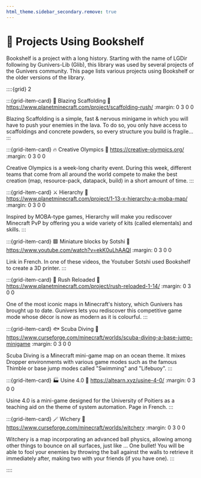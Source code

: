 ```yaml
---
html_theme.sidebar_secondary.remove: true
---
```


# 📁 Projects Using Bookshelf

Bookshelf is a project with a long history.
Starting with the name of LGDir following by Gunivers-Lib (Glib), this library was used by several projects of the Gunivers community.
This page lists various projects using Bookshelf or the older versions of the library.

::::{grid} 2

:::{grid-item-card} 🌋 Blazing Scaffolding
:link: https://www.planetminecraft.com/project/scaffolding-rush/
:margin: 0 3 0 0

Blazing Scaffolding is a simple, fast & nervous minigame in which you will have to push your enemies in the lava.
To do so, you only have access to scaffoldings and concrete powders, so every structure you build is fragile…
:::

:::{grid-item-card} 🔥 Creative Olympics
:link: https://creative-olympics.org/
:margin: 0 3 0 0

Creative Olympics is a week-long charity event. During this week, different teams that come from all around the world compete to make the best creation (map, resource-pack, datapack, build) in a short amount of time.
:::

:::{grid-item-card} ⚔️ Hierarchy
:link: https://www.planetminecraft.com/project/1-13-x-hierarchy-a-moba-map/
:margin: 0 3 0 0

Inspired by MOBA-type games, Hierarchy will make you rediscover Minecraft PvP by offering you a wide variety of kits (called elementals) and skills.
:::

:::{grid-item-card} 🟩 Miniature blocks by Sotshi
:link: https://www.youtube.com/watch?v=ekK0uLhAAQI
:margin: 0 3 0 0

Link in French. In one of these videos, the Youtuber Sotshi used Bookshelf to create a 3D printer.
:::

:::{grid-item-card} 🏃 Rush Reloaded
:link: https://www.planetminecraft.com/project/rush-reloaded-1-14/
:margin: 0 3 0 0

One of the most iconic maps in Minecraft's history, which Gunivers has brought up to date. Gunivers lets you rediscover this competitive game mode whose décor is now as modern as it is colourful.
:::

:::{grid-item-card} 🐟 Scuba Diving
:link: https://www.curseforge.com/minecraft/worlds/scuba-diving-a-base-jump-minigame
:margin: 0 3 0 0

Scuba Diving is a Minecraft mini-game map on an ocean theme. It mixes Dropper environments with various game modes such as the famous Thimble or base jump modes called "Swimming" and "Lifebuoy".
:::

:::{grid-item-card} 🏭 Usine 4.0
:link: https://altearn.xyz/usine-4-0/
:margin: 0 3 0 0

Usine 4.0 is a mini-game designed for the University of Poitiers as a teaching aid on the theme of system automation. Page in French.
:::

:::{grid-item-card} 🪄 Wichery
:link: https://www.curseforge.com/minecraft/worlds/witchery
:margin: 0 3 0 0

Witchery is a map incorporating an advanced ball physics, allowing among other things to bounce on all surfaces, just like … One bullet! You will be able to fool your enemies by throwing the ball against the walls to retrieve it immediately after, making two with your friends (if you have one).
:::


::::

